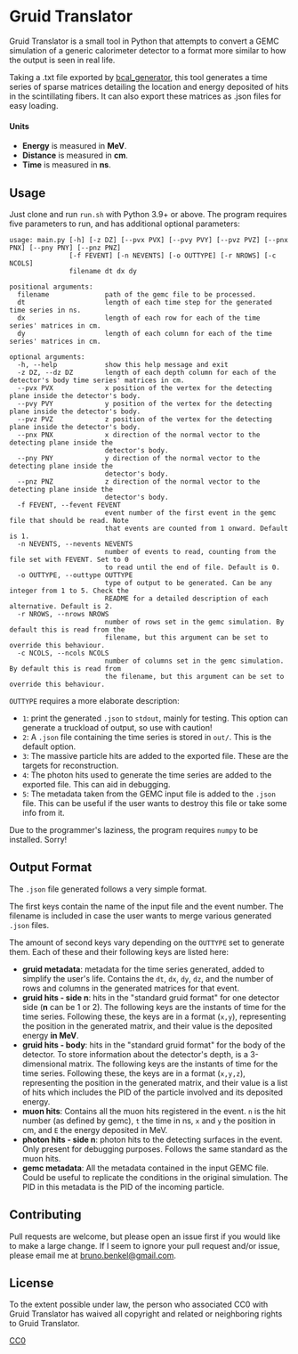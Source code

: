 # Gruid Translator
Gruid Translator is a small tool in Python that attempts to convert a GEMC simulation of a generic
calorimeter detector to a format more similar to how the output is seen in real life.

Taking a .txt file exported by [bcal_generator](https://github.com/emolinac/bcal), this tool
generates a time series of sparse matrices detailing the location and energy deposited of hits in
the scintillating fibers.
It can also export these matrices as .json files for easy loading.

#### Units
* **Energy** is measured in **MeV**.
* **Distance** is measured in **cm**.
* **Time** is measured in **ns**.

## Usage
Just clone and run `run.sh` with Python 3.9+ or above.
The program requires five parameters to run, and has additional optional parameters:

```
usage: main.py [-h] [-z DZ] [--pvx PVX] [--pvy PVY] [--pvz PVZ] [--pnx PNX] [--pny PNY] [--pnz PNZ]
               [-f FEVENT] [-n NEVENTS] [-o OUTTYPE] [-r NROWS] [-c NCOLS]
               filename dt dx dy

positional arguments:
  filename              path of the gemc file to be processed.
  dt                    length of each time step for the generated time series in ns.
  dx                    length of each row for each of the time series' matrices in cm.
  dy                    length of each column for each of the time series' matrices in cm.

optional arguments:
  -h, --help            show this help message and exit
  -z DZ, --dz DZ        length of each depth column for each of the detector's body time series' matrices in cm.
  --pvx PVX             x position of the vertex for the detecting plane inside the detector's body.
  --pvy PVY             y position of the vertex for the detecting plane inside the detector's body.
  --pvz PVZ             z position of the vertex for the detecting plane inside the detector's body.
  --pnx PNX             x direction of the normal vector to the detecting plane inside the
                        detector's body.
  --pny PNY             y direction of the normal vector to the detecting plane inside the
                        detector's body.
  --pnz PNZ             z direction of the normal vector to the detecting plane inside the
                        detector's body.
  -f FEVENT, --fevent FEVENT
                        event number of the first event in the gemc file that should be read. Note
                        that events are counted from 1 onward. Default is 1.
  -n NEVENTS, --nevents NEVENTS
                        number of events to read, counting from the file set with FEVENT. Set to 0
                        to read until the end of file. Default is 0.
  -o OUTTYPE, --outtype OUTTYPE
                        type of output to be generated. Can be any integer from 1 to 5. Check the
                        README for a detailed description of each alternative. Default is 2.
  -r NROWS, --nrows NROWS
                        number of rows set in the gemc simulation. By default this is read from the
                        filename, but this argument can be set to override this behaviour.
  -c NCOLS, --ncols NCOLS
                        number of columns set in the gemc simulation. By default this is read from
                        the filename, but this argument can be set to override this behaviour.
```

`OUTTYPE` requires a more elaborate description:
* `1`: print the generated `.json` to `stdout`, mainly for testing.
This option can generate a truckload of output, so use with caution!
* `2`: A `.json` file containing the time series is stored in `out/`.
This is the default option.
* `3`: The massive particle hits are added to the exported file.
These are the targets for reconstruction.
* `4`: The photon hits used to generate the time series are added to the exported file.
This can aid in debugging.
* `5`: The metadata taken from the GEMC input file is added to the `.json` file.
This can be useful if the user wants to destroy this file or take some info from it.

Due to the programmer's laziness, the program requires `numpy` to be installed.
Sorry!

## Output Format
The `.json` file generated follows a very simple format.

The first keys contain the name of the input file and the event number.
The filename is included in case the user wants to merge various generated `.json` files.

The amount of second keys vary depending on the `OUTTYPE` set to generate them.
Each of these and their following keys are listed here:
* **gruid metadata**: metadata for the time series generated, added to simplify the user's life.
Contains the `dt`, `dx`, `dy`, `dz`, and the number of rows and columns in the generated matrices
for that event.
* **gruid hits - side n**: hits in the "standard gruid format" for one detector side (**n** can be 1
or 2).
The following keys are the instants of time for the time series.
Following these, the keys are in a format (`x,y`), representing the position in the generated
matrix, and their value is the deposited energy **in MeV**.
* **gruid hits - body**: hits in the "standard gruid format" for the body of the detector.
To store information about the detector's depth, is a 3-dimensional matrix.
The following keys are the instants of time for the time series.
Following these, the keys are in a format (`x,y,z`), representing the position in the generated
matrix, and their value is a list of hits which includes the PID of the particle involved and its
deposited energy.
* **muon hits**: Contains all the muon hits registered in the event.
`n` is the hit number (as defined by gemc), `t` the time in ns, `x` and `y` the position in cm, and
`E` the energy deposited in MeV.
* **photon hits - side n**: photon hits to the detecting surfaces in the event.
Only present for debugging purposes.
Follows the same standard as the muon hits.
* **gemc metadata**: All the metadata contained in the input GEMC file.
Could be useful to replicate the conditions in the original simulation.
The PID in this metadata is the PID of the incoming particle.

## Contributing
Pull requests are welcome, but please open an issue first if you would like to make a large change.
If I seem to ignore your pull request and/or issue, please email me at
[bruno.benkel@gmail.com](mailto:bruno.benkel@gmail.com).

## License
To the extent possible under law, the person who associated CC0 with Gruid Translator has waived
all copyright and related or neighboring rights to Gruid Translator.

[CC0](https://creativecommons.org/share-your-work/public-domain/cc0/)
